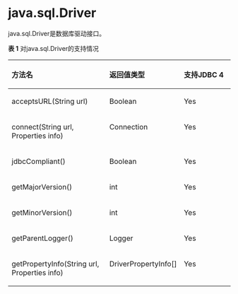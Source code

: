 # java.sql.Driver<a name="ZH-CN_TOPIC_0289900174"></a>

java.sql.Driver是数据库驱动接口。

**表 1**  对java.sql.Driver的支持情况

<a name="zh-cn_topic_0237120394_zh-cn_topic_0213179160_zh-cn_topic_0189250118_zh-cn_topic_0059778810_zh-cn_topic_0058965240_table49583188"></a>
<table><thead align="left"><tr id="zh-cn_topic_0237120394_zh-cn_topic_0213179160_zh-cn_topic_0189250118_zh-cn_topic_0059778810_zh-cn_topic_0058965240_row28782763"><th class="cellrowborder" valign="top" width="47.24%" id="mcps1.2.4.1.1"><p id="zh-cn_topic_0237120394_zh-cn_topic_0213179160_zh-cn_topic_0189250118_zh-cn_topic_0059778810_zh-cn_topic_0058965240_p54389801"><a name="zh-cn_topic_0237120394_zh-cn_topic_0213179160_zh-cn_topic_0189250118_zh-cn_topic_0059778810_zh-cn_topic_0058965240_p54389801"></a><a name="zh-cn_topic_0237120394_zh-cn_topic_0213179160_zh-cn_topic_0189250118_zh-cn_topic_0059778810_zh-cn_topic_0058965240_p54389801"></a><b>方法名</b></p>
</th>
<th class="cellrowborder" valign="top" width="27.32%" id="mcps1.2.4.1.2"><p id="zh-cn_topic_0237120394_zh-cn_topic_0213179160_zh-cn_topic_0189250118_zh-cn_topic_0059778810_zh-cn_topic_0058965240_p28574230"><a name="zh-cn_topic_0237120394_zh-cn_topic_0213179160_zh-cn_topic_0189250118_zh-cn_topic_0059778810_zh-cn_topic_0058965240_p28574230"></a><a name="zh-cn_topic_0237120394_zh-cn_topic_0213179160_zh-cn_topic_0189250118_zh-cn_topic_0059778810_zh-cn_topic_0058965240_p28574230"></a><b>返回值类型</b></p>
</th>
<th class="cellrowborder" valign="top" width="25.44%" id="mcps1.2.4.1.3"><p id="zh-cn_topic_0237120394_zh-cn_topic_0213179160_zh-cn_topic_0189250118_zh-cn_topic_0059778810_zh-cn_topic_0058965240_p61829791"><a name="zh-cn_topic_0237120394_zh-cn_topic_0213179160_zh-cn_topic_0189250118_zh-cn_topic_0059778810_zh-cn_topic_0058965240_p61829791"></a><a name="zh-cn_topic_0237120394_zh-cn_topic_0213179160_zh-cn_topic_0189250118_zh-cn_topic_0059778810_zh-cn_topic_0058965240_p61829791"></a><b>支持JDBC 4</b></p>
</th>
</tr>
</thead>
<tbody><tr id="zh-cn_topic_0237120394_zh-cn_topic_0213179160_zh-cn_topic_0189250118_zh-cn_topic_0059778810_zh-cn_topic_0058965240_row43170598"><td class="cellrowborder" valign="top" width="47.24%" headers="mcps1.2.4.1.1 "><p id="zh-cn_topic_0237120394_zh-cn_topic_0213179160_zh-cn_topic_0189250118_zh-cn_topic_0059778810_zh-cn_topic_0058965240_p22509835"><a name="zh-cn_topic_0237120394_zh-cn_topic_0213179160_zh-cn_topic_0189250118_zh-cn_topic_0059778810_zh-cn_topic_0058965240_p22509835"></a><a name="zh-cn_topic_0237120394_zh-cn_topic_0213179160_zh-cn_topic_0189250118_zh-cn_topic_0059778810_zh-cn_topic_0058965240_p22509835"></a>acceptsURL(String url)</p>
</td>
<td class="cellrowborder" valign="top" width="27.32%" headers="mcps1.2.4.1.2 "><p id="zh-cn_topic_0237120394_zh-cn_topic_0213179160_zh-cn_topic_0189250118_zh-cn_topic_0059778810_zh-cn_topic_0058965240_p35989379"><a name="zh-cn_topic_0237120394_zh-cn_topic_0213179160_zh-cn_topic_0189250118_zh-cn_topic_0059778810_zh-cn_topic_0058965240_p35989379"></a><a name="zh-cn_topic_0237120394_zh-cn_topic_0213179160_zh-cn_topic_0189250118_zh-cn_topic_0059778810_zh-cn_topic_0058965240_p35989379"></a><span id="zh-cn_topic_0237120394_zh-cn_topic_0213179160_zh-cn_topic_0189250118_text1836115373211"><a name="zh-cn_topic_0237120394_zh-cn_topic_0213179160_zh-cn_topic_0189250118_text1836115373211"></a><a name="zh-cn_topic_0237120394_zh-cn_topic_0213179160_zh-cn_topic_0189250118_text1836115373211"></a>Boolean</span></p>
</td>
<td class="cellrowborder" valign="top" width="25.44%" headers="mcps1.2.4.1.3 "><p id="zh-cn_topic_0237120394_zh-cn_topic_0213179160_zh-cn_topic_0189250118_zh-cn_topic_0059778810_zh-cn_topic_0058965240_p44726634"><a name="zh-cn_topic_0237120394_zh-cn_topic_0213179160_zh-cn_topic_0189250118_zh-cn_topic_0059778810_zh-cn_topic_0058965240_p44726634"></a><a name="zh-cn_topic_0237120394_zh-cn_topic_0213179160_zh-cn_topic_0189250118_zh-cn_topic_0059778810_zh-cn_topic_0058965240_p44726634"></a>Yes</p>
</td>
</tr>
<tr id="zh-cn_topic_0237120394_zh-cn_topic_0213179160_zh-cn_topic_0189250118_zh-cn_topic_0059778810_zh-cn_topic_0058965240_row21550103"><td class="cellrowborder" valign="top" width="47.24%" headers="mcps1.2.4.1.1 "><p id="zh-cn_topic_0237120394_zh-cn_topic_0213179160_zh-cn_topic_0189250118_zh-cn_topic_0059778810_zh-cn_topic_0058965240_p7073686"><a name="zh-cn_topic_0237120394_zh-cn_topic_0213179160_zh-cn_topic_0189250118_zh-cn_topic_0059778810_zh-cn_topic_0058965240_p7073686"></a><a name="zh-cn_topic_0237120394_zh-cn_topic_0213179160_zh-cn_topic_0189250118_zh-cn_topic_0059778810_zh-cn_topic_0058965240_p7073686"></a>connect(String url, Properties info)</p>
</td>
<td class="cellrowborder" valign="top" width="27.32%" headers="mcps1.2.4.1.2 "><p id="zh-cn_topic_0237120394_zh-cn_topic_0213179160_zh-cn_topic_0189250118_zh-cn_topic_0059778810_zh-cn_topic_0058965240_p16145888"><a name="zh-cn_topic_0237120394_zh-cn_topic_0213179160_zh-cn_topic_0189250118_zh-cn_topic_0059778810_zh-cn_topic_0058965240_p16145888"></a><a name="zh-cn_topic_0237120394_zh-cn_topic_0213179160_zh-cn_topic_0189250118_zh-cn_topic_0059778810_zh-cn_topic_0058965240_p16145888"></a>Connection</p>
</td>
<td class="cellrowborder" valign="top" width="25.44%" headers="mcps1.2.4.1.3 "><p id="zh-cn_topic_0237120394_zh-cn_topic_0213179160_zh-cn_topic_0189250118_zh-cn_topic_0059778810_zh-cn_topic_0058965240_p1045411"><a name="zh-cn_topic_0237120394_zh-cn_topic_0213179160_zh-cn_topic_0189250118_zh-cn_topic_0059778810_zh-cn_topic_0058965240_p1045411"></a><a name="zh-cn_topic_0237120394_zh-cn_topic_0213179160_zh-cn_topic_0189250118_zh-cn_topic_0059778810_zh-cn_topic_0058965240_p1045411"></a>Yes</p>
</td>
</tr>
<tr id="zh-cn_topic_0237120394_zh-cn_topic_0213179160_zh-cn_topic_0189250118_zh-cn_topic_0059778810_zh-cn_topic_0058965240_row842905"><td class="cellrowborder" valign="top" width="47.24%" headers="mcps1.2.4.1.1 "><p id="zh-cn_topic_0237120394_zh-cn_topic_0213179160_zh-cn_topic_0189250118_zh-cn_topic_0059778810_zh-cn_topic_0058965240_p27898774"><a name="zh-cn_topic_0237120394_zh-cn_topic_0213179160_zh-cn_topic_0189250118_zh-cn_topic_0059778810_zh-cn_topic_0058965240_p27898774"></a><a name="zh-cn_topic_0237120394_zh-cn_topic_0213179160_zh-cn_topic_0189250118_zh-cn_topic_0059778810_zh-cn_topic_0058965240_p27898774"></a>jdbcCompliant()</p>
</td>
<td class="cellrowborder" valign="top" width="27.32%" headers="mcps1.2.4.1.2 "><p id="zh-cn_topic_0237120394_zh-cn_topic_0213179160_zh-cn_topic_0189250118_zh-cn_topic_0059778810_zh-cn_topic_0058965240_p48418399"><a name="zh-cn_topic_0237120394_zh-cn_topic_0213179160_zh-cn_topic_0189250118_zh-cn_topic_0059778810_zh-cn_topic_0058965240_p48418399"></a><a name="zh-cn_topic_0237120394_zh-cn_topic_0213179160_zh-cn_topic_0189250118_zh-cn_topic_0059778810_zh-cn_topic_0058965240_p48418399"></a><span id="zh-cn_topic_0237120394_zh-cn_topic_0213179160_zh-cn_topic_0189250118_text12180175417324"><a name="zh-cn_topic_0237120394_zh-cn_topic_0213179160_zh-cn_topic_0189250118_text12180175417324"></a><a name="zh-cn_topic_0237120394_zh-cn_topic_0213179160_zh-cn_topic_0189250118_text12180175417324"></a>Boolean</span></p>
</td>
<td class="cellrowborder" valign="top" width="25.44%" headers="mcps1.2.4.1.3 "><p id="zh-cn_topic_0237120394_zh-cn_topic_0213179160_zh-cn_topic_0189250118_zh-cn_topic_0059778810_zh-cn_topic_0058965240_p25182061"><a name="zh-cn_topic_0237120394_zh-cn_topic_0213179160_zh-cn_topic_0189250118_zh-cn_topic_0059778810_zh-cn_topic_0058965240_p25182061"></a><a name="zh-cn_topic_0237120394_zh-cn_topic_0213179160_zh-cn_topic_0189250118_zh-cn_topic_0059778810_zh-cn_topic_0058965240_p25182061"></a>Yes</p>
</td>
</tr>
<tr id="zh-cn_topic_0237120394_zh-cn_topic_0213179160_zh-cn_topic_0189250118_zh-cn_topic_0059778810_zh-cn_topic_0058965240_row26221293"><td class="cellrowborder" valign="top" width="47.24%" headers="mcps1.2.4.1.1 "><p id="zh-cn_topic_0237120394_zh-cn_topic_0213179160_zh-cn_topic_0189250118_zh-cn_topic_0059778810_zh-cn_topic_0058965240_p29763655"><a name="zh-cn_topic_0237120394_zh-cn_topic_0213179160_zh-cn_topic_0189250118_zh-cn_topic_0059778810_zh-cn_topic_0058965240_p29763655"></a><a name="zh-cn_topic_0237120394_zh-cn_topic_0213179160_zh-cn_topic_0189250118_zh-cn_topic_0059778810_zh-cn_topic_0058965240_p29763655"></a>getMajorVersion()</p>
</td>
<td class="cellrowborder" valign="top" width="27.32%" headers="mcps1.2.4.1.2 "><p id="zh-cn_topic_0237120394_zh-cn_topic_0213179160_zh-cn_topic_0189250118_zh-cn_topic_0059778810_zh-cn_topic_0058965240_p53660912"><a name="zh-cn_topic_0237120394_zh-cn_topic_0213179160_zh-cn_topic_0189250118_zh-cn_topic_0059778810_zh-cn_topic_0058965240_p53660912"></a><a name="zh-cn_topic_0237120394_zh-cn_topic_0213179160_zh-cn_topic_0189250118_zh-cn_topic_0059778810_zh-cn_topic_0058965240_p53660912"></a>int</p>
</td>
<td class="cellrowborder" valign="top" width="25.44%" headers="mcps1.2.4.1.3 "><p id="zh-cn_topic_0237120394_zh-cn_topic_0213179160_zh-cn_topic_0189250118_zh-cn_topic_0059778810_zh-cn_topic_0058965240_p53027593"><a name="zh-cn_topic_0237120394_zh-cn_topic_0213179160_zh-cn_topic_0189250118_zh-cn_topic_0059778810_zh-cn_topic_0058965240_p53027593"></a><a name="zh-cn_topic_0237120394_zh-cn_topic_0213179160_zh-cn_topic_0189250118_zh-cn_topic_0059778810_zh-cn_topic_0058965240_p53027593"></a>Yes</p>
</td>
</tr>
<tr id="zh-cn_topic_0237120394_zh-cn_topic_0213179160_zh-cn_topic_0189250118_zh-cn_topic_0059778810_zh-cn_topic_0058965240_row24241489"><td class="cellrowborder" valign="top" width="47.24%" headers="mcps1.2.4.1.1 "><p id="zh-cn_topic_0237120394_zh-cn_topic_0213179160_zh-cn_topic_0189250118_zh-cn_topic_0059778810_zh-cn_topic_0058965240_p10944311"><a name="zh-cn_topic_0237120394_zh-cn_topic_0213179160_zh-cn_topic_0189250118_zh-cn_topic_0059778810_zh-cn_topic_0058965240_p10944311"></a><a name="zh-cn_topic_0237120394_zh-cn_topic_0213179160_zh-cn_topic_0189250118_zh-cn_topic_0059778810_zh-cn_topic_0058965240_p10944311"></a>getMinorVersion()</p>
</td>
<td class="cellrowborder" valign="top" width="27.32%" headers="mcps1.2.4.1.2 "><p id="zh-cn_topic_0237120394_zh-cn_topic_0213179160_zh-cn_topic_0189250118_zh-cn_topic_0059778810_zh-cn_topic_0058965240_p6435649"><a name="zh-cn_topic_0237120394_zh-cn_topic_0213179160_zh-cn_topic_0189250118_zh-cn_topic_0059778810_zh-cn_topic_0058965240_p6435649"></a><a name="zh-cn_topic_0237120394_zh-cn_topic_0213179160_zh-cn_topic_0189250118_zh-cn_topic_0059778810_zh-cn_topic_0058965240_p6435649"></a>int</p>
</td>
<td class="cellrowborder" valign="top" width="25.44%" headers="mcps1.2.4.1.3 "><p id="zh-cn_topic_0237120394_zh-cn_topic_0213179160_zh-cn_topic_0189250118_zh-cn_topic_0059778810_zh-cn_topic_0058965240_p38171829"><a name="zh-cn_topic_0237120394_zh-cn_topic_0213179160_zh-cn_topic_0189250118_zh-cn_topic_0059778810_zh-cn_topic_0058965240_p38171829"></a><a name="zh-cn_topic_0237120394_zh-cn_topic_0213179160_zh-cn_topic_0189250118_zh-cn_topic_0059778810_zh-cn_topic_0058965240_p38171829"></a>Yes</p>
</td>
</tr>
<tr id="row1759807741"><td class="cellrowborder" valign="top" width="47.24%" headers="mcps1.2.4.1.1 "><p id="p1359817720415"><a name="p1359817720415"></a><a name="p1359817720415"></a>getParentLogger()</p>
</td>
<td class="cellrowborder" valign="top" width="27.32%" headers="mcps1.2.4.1.2 "><p id="p14598371044"><a name="p14598371044"></a><a name="p14598371044"></a>Logger</p>
</td>
<td class="cellrowborder" valign="top" width="25.44%" headers="mcps1.2.4.1.3 "><p id="p135981775416"><a name="p135981775416"></a><a name="p135981775416"></a>Yes</p>
</td>
</tr>
<tr id="row11717422417"><td class="cellrowborder" valign="top" width="47.24%" headers="mcps1.2.4.1.1 "><p id="p117154219411"><a name="p117154219411"></a><a name="p117154219411"></a>getPropertyInfo​(String url, Properties info)</p>
</td>
<td class="cellrowborder" valign="top" width="27.32%" headers="mcps1.2.4.1.2 "><p id="p61715428419"><a name="p61715428419"></a><a name="p61715428419"></a>DriverPropertyInfo[]</p>
</td>
<td class="cellrowborder" valign="top" width="25.44%" headers="mcps1.2.4.1.3 "><p id="p10171042241"><a name="p10171042241"></a><a name="p10171042241"></a>Yes</p>
</td>
</tr>
</tbody>
</table>

